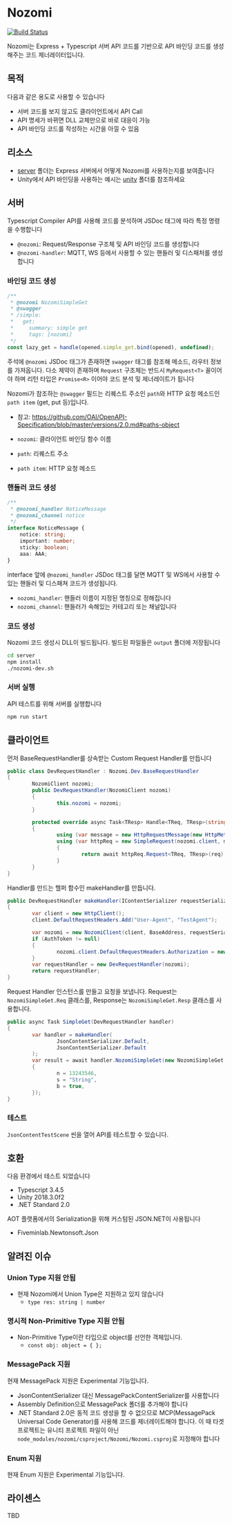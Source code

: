 # Nozomi

[![Build Status](https://travis-ci.org/5minlab/nozomi.svg?branch=master)](https://travis-ci.org/5minlab/nozomi)

Nozomi는 Express + Typescript 서버 API 코드를 기반으로 API 바인딩 코드를 생성해주는 코드 제너레이터입니다.

## 목적

다음과 같은 용도로 사용할 수 있습니다
 - 서버 코드를 보지 않고도 클라이언트에서 API Call
 - API 명세가 바뀌면 DLL 교체만으로 바로 대응이 가능
 - API 바인딩 코드를 작성하는 시간을 아낄 수 있음

## 리소스

 - [server](https://github.com/5minlab/nozomi/tree/master/server) 폴더는 Express 서버에서 어떻게 Nozomi를 사용하는지를 보여줍니다
 - Unity에서 API 바인딩을 사용하는 예시는 [unity](https://github.com/5minlab/nozomi/tree/master/unity) 폴더를 참조하세요

## 서버

Typescript Compiler API를 사용해 코드를 분석하며 JSDoc 태그에 따라 특정 명령을 수행합니다

* `@nozomi`: Request/Response 구조체 및 API 바인딩 코드를 생성합니다
* `@nozomi-handler`: MQTT, WS 등에서 사용할 수 있는 핸들러 및 디스패처를 생성합니다

### 바인딩 코드 생성

```typescript
/**
 * @nozomi NozomiSimpleGet
 * @swagger
 * /simple:
 *   get:
 *     summary: simple get
 *     tags: [nozomi]
 */
const lazy_get = handle(opened.simple_get.bind(opened), undefined);
```

주석에 `@nozomi` JSDoc 태그가 존재하면 `swagger` 태그를 참조해 메소드, 라우터 정보를 가져옵니다. 다소 제약이 존재하며 `Request` 구조체는 반드시 `MyRequest<T>` 꼴이어야 하며 리턴 타입은 `Promise<R>` 이어야 코드 분석 및 제너레이트가 됩니다

Nozomi가 참조하는 `@swagger` 필드는 리퀘스트 주소인 `path`와 HTTP 요청 메소드인 `path item` (get, put 등)입니다.

* 참고: https://github.com/OAI/OpenAPI-Specification/blob/master/versions/2.0.md#paths-object

* `nozomi`: 클라이언트 바인딩 함수 이름
* `path`: 리퀘스트 주소
* `path item`: HTTP 요청 메소드

### 핸들러 코드 생성

```typescript
/**
 * @nozomi_handler NoticeMessage
 * @nozomi_channel notice
 */
interface NoticeMessage {
	notice: string;
	important: number;
	sticky: boolean;
	aaa: AAA;
}
```

interface 앞에 `@nozomi_handler` JSDoc 태그를 달면 MQTT 및 WS에서 사용할 수 있는 핸들러 및 디스패쳐 코드가 생성됩니다.

* `nozomi_handler`: 핸들러 이름이 지정된 명칭으로 정해집니다
* `nozomi_channel`: 핸들러가 속해있는 카테고리 또는 채널입니다

### 코드 생성

Nozomi 코드 생성시 DLL이 빌드됩니다. 빌드된 파일들은 `output` 폴더에 저장됩니다

```bash
cd server
npm install
./nozomi-dev.sh
```

### 서버 실행

API 테스트를 위해 서버를 실행합니다

```bash
npm run start
```

## 클라이언트

먼저 BaseRequestHandler를 상속받는 Custom Request Handler를 만듭니다

```c#
public class DevRequestHandler : Nozomi.Dev.BaseRequestHandler
{
		NozomiClient nozomi;
		public DevRequestHandler(NozomiClient nozomi)
		{
				this.nozomi = nozomi;
		}

		protected override async Task<TResp> Handle<TReq, TResp>(string method, string path, TReq req, CancellationToken cancellationToken)
		{
				using (var message = new HttpRequestMessage(new HttpMethod(method), $"{nozomi.baseAddress}{path}"))
				using (var httpReq = new SimpleRequest(nozomi.client, message, nozomi.requestSerializer, nozomi.responseSerializer))
				{
						return await httpReq.Request<TReq, TResp>(req);
				}
		}
}
```

Handler를 만드는 헬퍼 함수인 makeHandler를 만듭니다.

```c#
public DevRequestHandler makeHandler(IContentSerializer requestSerializer, IContentSerializer responseSerializer, string AuthToken = null)
{
		var client = new HttpClient();
		client.DefaultRequestHeaders.Add("User-Agent", "TestAgent");

		var nozomi = new NozomiClient(client, BaseAddress, requestSerializer, responseSerializer);
		if (AuthToken != null)
		{
				nozomi.client.DefaultRequestHeaders.Authorization = new AuthenticationHeaderValue("Bearer", AuthToken);
		}
		var requestHandler = new DevRequestHandler(nozomi);
		return requestHandler;
}
```

Request Handler 인스턴스를 만들고 요청을 보냅니다. Request는 `NozomiSimpleGet.Req` 클래스를, Response는 `NozomiSimpleGet.Resp` 클래스를 사용합니다.

```c#
public async Task SimpleGet(DevRequestHandler handler)
{
		var handler = makeHandler(
				JsonContentSerializer.Default,
				JsonContentSerializer.Default
		);
		var result = await handler.NozomiSimpleGet(new NozomiSimpleGet.Req
		{
				n = 13243546,
				s = "String",
				b = true,
		});
}
```

### 테스트

`JsonContentTestScene` 씬을 열어 API를 테스트할 수 있습니다.

## 호환

다음 환경에서 테스트 되었습니다

- Typescript 3.4.5
- Unity 2018.3.0f2
- .NET Standard 2.0

AOT 플랫폼에서의 Serialization을 위해 커스텀된 JSON.NET이 사용됩니다

- Fiveminlab.Newtonsoft.Json

## 알려진 이슈

### Union Type 지원 안됨

- 현재 Nozomi에서 Union Type은 지원하고 있지 않습니다
  - `type res: string | number`

### 명시적 Non-Primitive Type 지원 안됨

- Non-Primitive Type이란 타입으로 object를 선언한 객체입니다.
  - `const obj: object = { };`

### MessagePack 지원

현재 MessagePack 지원은 Experimental 기능입니다.

- JsonContentSerializer 대신 MessagePackContentSerializer를 사용합니다
- Assembly Definition으로 MessagePack 폴더를 추가해야 합니다
- .NET Standard 2.0은 동적 코드 생성을 할 수 없으므로 MCP(MessagePack Universal Code Generator)를 사용해 코드를 제너레이트해야 합니다. 이 때 타겟 프로젝트는 유니티 프로젝트 파일이 아닌 `node_modules/nozomi/csproject/Nozomi/Nozomi.csproj`로 지정해야 합니다

### Enum 지원

현재 Enum 지원은 Experimental 기능입니다.

## 라이센스
TBD
